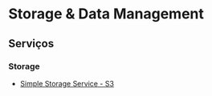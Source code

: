 # Storage & Data Management

## Serviços

### Storage

- [Simple Storage Service - S3](./services/s3/README.md)